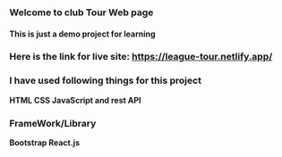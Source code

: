 ### Welcome to club Tour Web page
#### This is just a demo project for learning
### Here is the link for live site: https://league-tour.netlify.app/
### I have used following things for this project 
**HTML CSS JavaScript and rest API**

### FrameWork/Library
**Bootstrap React.js**
